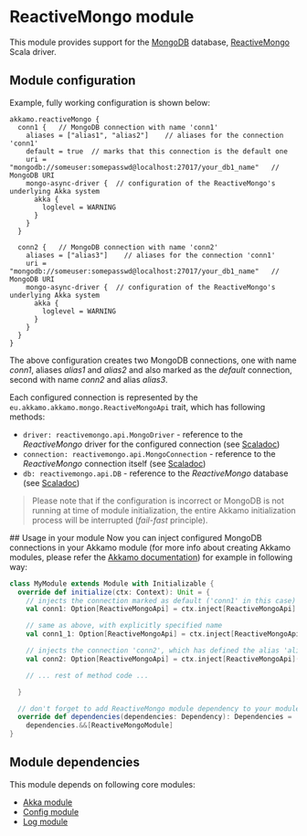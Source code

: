 # ReactiveMongo module

This module provides support for the [MongoDB](https://www.mongodb.com) database, [ReactiveMongo](http://reactivemongo.org) Scala driver.

## Module configuration
Example, fully working configuration is shown below:

```
akkamo.reactiveMongo {
  conn1 {   // MongoDB connection with name 'conn1'
    aliases = ["alias1", "alias2"]    // aliases for the connection 'conn1'
    default = true  // marks that this connection is the default one
    uri = "mongodb://someuser:somepasswd@localhost:27017/your_db1_name"   // MongoDB URI
    mongo-async-driver {  // configuration of the ReactiveMongo's underlying Akka system
      akka {
        loglevel = WARNING
      }
    }
  }

  conn2 {   // MongoDB connection with name 'conn2'
    aliases = ["alias3"]    // aliases for the connection 'conn1'
    uri = "mongodb://someuser:somepasswd@localhost:27017/your_db1_name"   // MongoDB URI
    mongo-async-driver {  // configuration of the ReactiveMongo's underlying Akka system
      akka {
        loglevel = WARNING
      }
    }
  }
}
```

The above configuration creates two MongoDB connections, one with name *conn1*, aliases *alias1* and *alias2* and also marked as the *default* connection, second with name *conn2* and alias *alias3*.

Each configured connection is represented by the `eu.akkamo.akkamo.mongo.ReactiveMongoApi` trait, which has following methods:
- `driver: reactivemongo.api.MongoDriver` - reference to the *ReactiveMongo* driver for the configured connection (see [Scaladoc](http://reactivemongo.org/releases/0.11/api/#reactivemongo.api.MongoDriver))
- `connection: reactivemongo.api.MongoConnection` - reference to the *ReactiveMongo* connection itself (see [Scaladoc](http://reactivemongo.org/releases/0.11/api/#reactivemongo.api.MongoConnection))
- `db: reactivemongo.api.DB` - reference to the *ReactiveMongo* database (see [Scaladoc](http://reactivemongo.org/releases/0.11/api/#reactivemongo.api.DB))

> Please note that if the configuration is incorrect or MongoDB is not running at time of module initialization, the entire Akkamo initialization process will be interrupted (_fail-fast_ principle).

## Usage in your module
Now you can inject configured MongoDB connections in your Akkamo module (for more info about creating Akkamo modules, please refer the [Akkamo documentation](https://github.com/akkamo/akkamo/)) for example in following way:

```scala
class MyModule extends Module with Initializable {
  override def initialize(ctx: Context): Unit = {
    // injects the connection marked as default ('conn1' in this case)
    val conn1: Option[ReactiveMongoApi] = ctx.inject[ReactiveMongoApi]

    // same as above, with explicitly specified name
    val conn1_1: Option[ReactiveMongoApi] = ctx.inject[ReactiveMongoApi]("conn1")

    // injects the connection 'conn2', which has defined the alias 'alias3'
    val conn2: Option[ReactiveMongoApi] = ctx.inject[ReactiveMongoApi]("alias3")

    // ... rest of method code ...

  }

  // don't forget to add ReactiveMongo module dependency to your module
  override def dependencies(dependencies: Dependency): Dependencies =
    dependencies.&&[ReactiveMongoModule]
}
```

## Module dependencies
This module depends on following core modules:

* [Akka module](akka-module.md)
* [Config module](config-module.md)
* [Log module](log-module.md)
